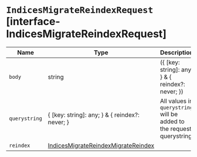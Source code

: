 # `IndicesMigrateReindexRequest` [interface-IndicesMigrateReindexRequest]

| Name | Type | Description |
| - | - | - |
| `body` | string | ({ [key: string]: any; } & { reindex?: never; }) | All values in `body` will be added to the request body. |
| `querystring` | { [key: string]: any; } & { reindex?: never; } | All values in `querystring` will be added to the request querystring. |
| `reindex` | [IndicesMigrateReindexMigrateReindex](./IndicesMigrateReindexMigrateReindex.md) | &nbsp; |
